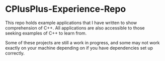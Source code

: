 # CPlusPlus-Experience-Repo
This repo holds example applications that I have written  to show comprehension of C++.  All applications are also accessible to those seeking examples of C++ to learn from.  

Some of these projects are still a work in progress, and some may not work exactly on your machine depending on if you have dependencies set up correctly.
